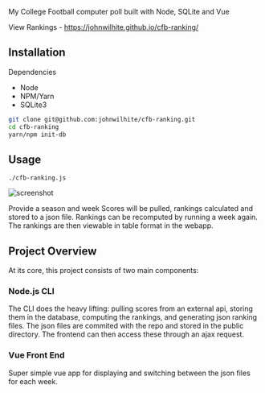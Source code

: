 My College Football computer poll built with Node, SQLite and Vue

View Rankings - https://johnwilhite.github.io/cfb-ranking/

## Installation
Dependencies
* Node
* NPM/Yarn
* SQLite3

```bash
git clone git@github.com:johnwilhite/cfb-ranking.git
cd cfb-ranking
yarn/npm init-db
```

## Usage
`./cfb-ranking.js`

![screenshot](https://github.com/johnwilhite/cfb-ranking/raw/master/public/img/screenshot.png)

Provide a season and week
Scores will be pulled, rankings calculated and stored to a json file.  Rankings can be recomputed by running a week again.  The rankings are then viewable in table format in the webapp.

## Project Overview


At its core, this project consists of two main components:

### Node.js CLI
The CLI does the heavy lifting: pulling scores from an external api, storing them in the database, computing the rankings, and generating json ranking files.  The json files are commited with the repo and stored in the public directory. The frontend can then access these through an ajax request.

### Vue Front End
Super simple vue app for displaying and switching between the json files for each week.

